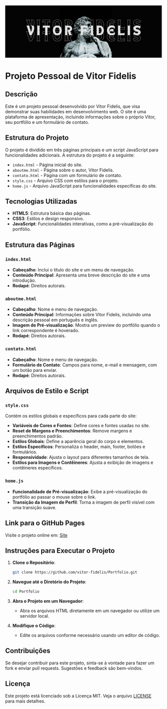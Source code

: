 ﻿![images\banner.png](https://github.com/vitor-fidelis/Fundamentos-Web/blob/232ad7c095a055eb6d578b3e1fb0073afbdcdac5/images/banner.png)

# Projeto Pessoal de Vitor Fidelis

## Descrição

Este é um projeto pessoal desenvolvido por Vitor Fidelis, que visa demonstrar suas habilidades em desenvolvimento web. O site é uma plataforma de apresentação, incluindo informações sobre o próprio Vitor, seu portfólio e um formulário de contato.

## Estrutura do Projeto

O projeto é dividido em três páginas principais e um script JavaScript para funcionalidades adicionais. A estrutura do projeto é a seguinte:

- `index.html` - Página inicial do site.
- `aboutme.html` - Página sobre o autor, Vitor Fidelis.
- `contato.html` - Página com um formulário de contato.
- `style.css` - Arquivo CSS com estilos para o projeto.
- `home.js` - Arquivo JavaScript para funcionalidades específicas do site.

## Tecnologias Utilizadas

- **HTML5**: Estrutura básica das páginas.
- **CSS3**: Estilos e design responsivo.
- **JavaScript**: Funcionalidades interativas, como a pré-visualização do portfólio.

## Estrutura das Páginas

### `index.html`

- **Cabeçalho**: Inclui o título do site e um menu de navegação.
- **Conteúdo Principal**: Apresenta uma breve descrição do site e uma introdução.
- **Rodapé**: Direitos autorais.

### `aboutme.html`

- **Cabeçalho**: Nome e menu de navegação.
- **Conteúdo Principal**: Informações sobre Vitor Fidelis, incluindo uma descrição pessoal em português e inglês.
- **Imagem de Pré-visualização**: Mostra um preview do portfólio quando o link correspondente é hoverado.
- **Rodapé**: Direitos autorais.

### `contato.html`

- **Cabeçalho**: Nome e menu de navegação.
- **Formulário de Contato**: Campos para nome, e-mail e mensagem, com um botão para enviar.
- **Rodapé**: Direitos autorais.

## Arquivos de Estilo e Script

### `style.css`

Contém os estilos globais e específicos para cada parte do site:

- **Variáveis de Cores e Fontes**: Define cores e fontes usadas no site.
- **Reset de Margens e Preenchimentos**: Remove margens e preenchimentos padrão.
- **Estilos Globais**: Define a aparência geral do corpo e elementos.
- **Estilos Específicos**: Personaliza o header, main, footer, botões e formulários.
- **Responsividade**: Ajusta o layout para diferentes tamanhos de tela.
- **Estilos para Imagens e Contêineres**: Ajusta a exibição de imagens e contêineres específicos.

### `home.js`

- **Funcionalidade de Pré-visualização**: Exibe a pré-visualização do portfólio ao passar o mouse sobre o link.
- **Transição da Imagem de Perfil**: Torna a imagem de perfil visível com uma transição suave.



## Link para o GitHub Pages

Visite o projeto online em: [Site](https://vitor-fidelis.github.io/Fundamentos-Web/)


## Instruções para Executar o Projeto

1. **Clone o Repositório**: 
    ```sh
    git clone https://github.com/vitor-fidelis/Portfolio.git
    ```

2. **Navegue até o Diretório do Projeto**:
    ```sh
    cd Portfolio
    ```

3. **Abra o Projeto em um Navegador**:
    - Abra os arquivos HTML diretamente em um navegador ou utilize um servidor local.

4. **Modifique o Código**:
    - Edite os arquivos conforme necessário usando um editor de código.

## Contribuições

Se desejar contribuir para este projeto, sinta-se à vontade para fazer um fork e enviar pull requests. Sugestões e feedback são bem-vindos.


## Licença

Este projeto está licenciado sob a Licença MIT. Veja o arquivo [LICENSE](LICENSE) para mais detalhes.
